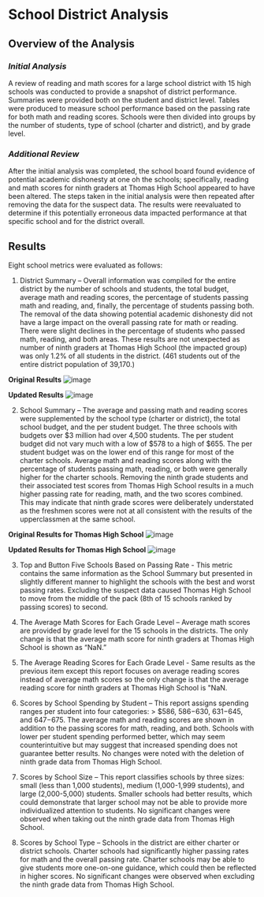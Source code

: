 # School District Analysis
## Overview of the Analysis
### _Initial Analysis_
A review of reading and math scores for a large school district with 15 high schools was conducted to provide a snapshot of district performance. Summaries were provided both on the student and district level.  Tables were produced to measure school performance based on the passing rate for both math and reading scores.  Schools were then divided into groups by the number of students, type of school (charter and district), and by grade level.
### _Additional Review_
After the initial analysis was completed, the school board found evidence of potential academic dishonesty at one oh the schools; specifically, reading and math scores for ninth graders at Thomas High School appeared to have been altered. The steps taken in the initial analysis were then repeated after removing the data for the suspect data.  The results were reevaluated to determine if this potentially erroneous data impacted performance at that specific school and for the district overall.
## Results
Eight school metrics were evaluated as follows:
1. District Summary – Overall information was compiled for the entire district by the number of schools and students, the total budget, average math and reading scores, the percentage of students passing math and reading, and, finally, the percentage of students passing both.  The removal of the data showing potential academic dishonesty did not have a large impact on the overall passing rate for math or reading.  There were slight declines in the percentage of students who passed math, reading, and both areas.  These results are not unexpected as number of ninth graders at Thomas High School (the impacted group) was only 1.2% of all students in the district. (461 students out of the entire district population of 39,170.)

**Original Results**
![image](https://user-images.githubusercontent.com/106293233/177030106-5710b422-cc50-411b-90c3-58fede53c79e.png)

**Updated Results**
![image](https://user-images.githubusercontent.com/106293233/177030269-70cdf637-dc1d-470f-8868-695dfc36df44.png)

2. School Summary – The average and passing math and reading scores were supplemented by the school type (charter or district), the total school budget, and the per student budget.  The three schools with budgets over $3 million had over 4,500 students.  The per student budget did not vary much with a low of $578 to a high of $655.  The per student budget was on the lower end of this range for most of the charter schools.  Average math and reading scores along with the percentage of students passing math, reading, or both were generally higher for the charter schools.  Removing the ninth grade students and their associated test scores from Thomas High School results in a much higher passing rate for reading, math, and the two scores combined.  This may indicate that ninth grade scores were deliberately understated as the freshmen scores were not at all consistent with the results of the upperclassmen at the same school.

**Original Results for Thomas High School**
![image](https://user-images.githubusercontent.com/106293233/177031504-1cfc2b61-76e6-4a71-82a8-d16b6bc9deb9.png)

**Updated Results for Thomas High School**
![image](https://user-images.githubusercontent.com/106293233/177031528-ba69bcf3-2ada-47b7-a870-d525df811b3a.png)

3. Top and Button Five Schools Based on Passing Rate - This metric contains the same information as the School Summary but presented in slightly different manner to highlight the schools with the best and worst passing rates.  Excluding the suspect data caused Thomas High School to move from the middle of the pack (8th of 15 schools ranked by passing scores) to second.

4. The Average Math Scores for Each Grade Level – Average math scores are provided by grade level for the 15 schools in the districts.  The only change is that the average math score for ninth graders at Thomas High School is shown as “NaN.”

5. The Average Reading Scores for Each Grade Level - Same results as the previous item except this report focuses on average reading scores instead of average math scores so the only change is that the average reading score for ninth graders at Thomas High School is "NaN.

6. Scores by School Spending by Student – This report assigns spending ranges per student into four categories: > $586, $586-$630, $631-$645, and $647-$675.  The average math and reading scores are shown in addition to the passing scores for math, reading, and both.  Schools with lower per student spending performed better, which may seem counterintuitive but may suggest that increased spending does not guarantee better results.  No changes were noted with the deletion of ninth grade data from Thomas High School.  

7. Scores by School Size – This report classifies schools by three sizes: small (less than 1,000 students), medium (1,000-1,999 students), and large (2,000-5,000) students.  Smaller schools had better results, which could demonstrate that larger school may not be able to provide more individualized attention to students.  No significant changes were observed when taking out the ninth grade data from Thomas High School.

8. Scores by School Type – Schools in the district are either charter or district schools.  Charter schools had significantly higher passing rates for math and the overall passing rate.  Charter schools may be able to give students more one-on-one guidance, which could then be reflected in higher scores.  No significant changes were observed when excluding the ninth grade data from Thomas High School.
